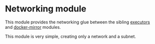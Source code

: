 # Networking module

This module provides the networking glue between the sibling [executors](https://registry.terraform.io/modules/sourcegraph/executors/google/3.40.2/submodules/executors) and [docker-mirror](https://registry.terraform.io/modules/sourcegraph/executors/google/3.40.2/submodules/docker-mirror) modules.

This module is very simple, creating only a network and a subnet.
